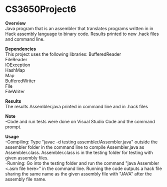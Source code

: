 # CS3650Project6
**Overview**<br>
Java program that is an assembler that translates programs written in in Hack assembly language to binary code. Results printed to new .hack files and command line.


**Dependencies**<br>
This project uses the following libraries:
BufferedReader <br>
FileReader <br>
IOException <br>
HashMap <br>
Map <br>
BufferedWriter <br>
File <br>
FileWriter

**Results**<br>
The results Assembler.java printed in command line and in .hack files

**Note**<br>
          -Code and run tests were done on Visual Studio Code and the command prompt.


**Usage**<br>
          -Compiling: Type "javac -d testing  assembler/Assembler.java" outside the assembler folder in the command line to compile Assembler.java as Assembler.class. Assembler.class is in the testing folder for testing with given assembly files.<br>
          -Running: Go into the testing folder and run the command "java Assembler <.asm file here>" in the command line. Running the code outputs a hack file sharing the same name as the given assembly file with "JAVA" after the assembly file name.
